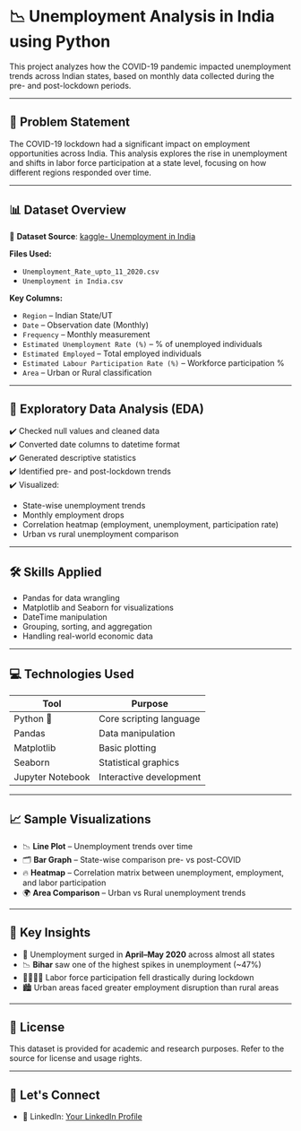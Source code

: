 # 📉 Unemployment Analysis in India using Python

This project analyzes how the COVID-19 pandemic impacted unemployment trends across Indian states, based on monthly data collected during the pre- and post-lockdown periods.

---

## 📌 Problem Statement

The COVID-19 lockdown had a significant impact on employment opportunities across India. This analysis explores the rise in unemployment and shifts in labor force participation at a state level, focusing on how different regions responded over time.

---

## 📊 Dataset Overview

🔗 **Dataset Source**: [kaggle- Unemployment in India]([https://www.kaggle.com/datasets/gokulrajkmv/unemployment-in-india/data])

**Files Used:**
- `Unemployment_Rate_upto_11_2020.csv`
- `Unemployment in India.csv`

**Key Columns:**
- `Region` – Indian State/UT
- `Date` – Observation date (Monthly)
- `Frequency` – Monthly measurement
- `Estimated Unemployment Rate (%)` – % of unemployed individuals
- `Estimated Employed` – Total employed individuals
- `Estimated Labour Participation Rate (%)` – Workforce participation % 
- `Area` – Urban or Rural classification

---

## 🧪 Exploratory Data Analysis (EDA)

✔️ Checked null values and cleaned data  
✔️ Converted date columns to datetime format  
✔️ Generated descriptive statistics  
✔️ Identified pre- and post-lockdown trends  
✔️ Visualized:
- State-wise unemployment trends
- Monthly employment drops
- Correlation heatmap (employment, unemployment, participation rate)
- Urban vs rural unemployment comparison

---

## 🛠 Skills Applied

- Pandas for data wrangling
- Matplotlib and Seaborn for visualizations
- DateTime manipulation
- Grouping, sorting, and aggregation
- Handling real-world economic data

---

## 💻 Technologies Used

| Tool            | Purpose                          |
|------------------|----------------------------------|
| Python 🐍        | Core scripting language          |
| Pandas           | Data manipulation                |
| Matplotlib       | Basic plotting                   |
| Seaborn          | Statistical graphics             |
| Jupyter Notebook | Interactive development          |

---

## 📈 Sample Visualizations

- 📉 **Line Plot** – Unemployment trends over time
- 🗂️ **Bar Graph** – State-wise comparison pre- vs post-COVID
- 🔥 **Heatmap** – Correlation matrix between unemployment, employment, and labor participation
- 🌍 **Area Comparison** – Urban vs Rural unemployment trends

---

## 🧠 Key Insights

- 📅 Unemployment surged in **April–May 2020** across almost all states
- 📉 **Bihar** saw one of the highest spikes in unemployment (~47%)
- 👨‍👩‍👧‍👦 Labor force participation fell drastically during lockdown
- 🏙️ Urban areas faced greater employment disruption than rural areas

---

## 📜 License

This dataset is provided for academic and research purposes. Refer to the source for license and usage rights.

---

## 🔗 Let's Connect
 
- 🔗 LinkedIn: [Your LinkedIn Profile](https://www.linkedin.com/annieshilpha)  
